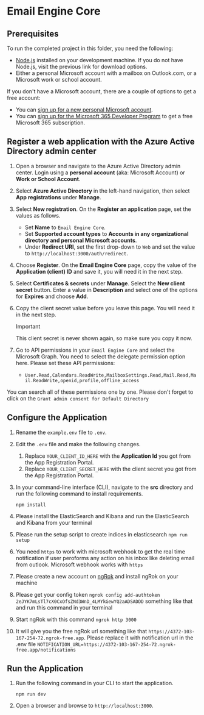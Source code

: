 # Email Engine Core

## Prerequisites

To run the completed project in this folder, you need the following:

- [Node.js](https://nodejs.org) installed on your development machine. If you do not have Node.js, visit the previous link for download options.
- Either a personal Microsoft account with a mailbox on Outlook.com, or a Microsoft work or school account.

If you don't have a Microsoft account, there are a couple of options to get a free account:

- You can [sign up for a new personal Microsoft account](https://signup.live.com/signup?wa=wsignin1.0&rpsnv=12&ct=1454618383&rver=6.4.6456.0&wp=MBI_SSL_SHARED&wreply=https://mail.live.com/default.aspx&id=64855&cbcxt=mai&bk=1454618383&uiflavor=web&uaid=b213a65b4fdc484382b6622b3ecaa547&mkt=E-US&lc=1033&lic=1).
- You can [sign up for the Microsoft 365 Developer Program](https://developer.microsoft.com/microsoft-365/dev-program) to get a free Microsoft 365 subscription.

## Register a web application with the Azure Active Directory admin center

1. Open a browser and navigate to the Azure Active Directory admin center. Login using a **personal account** (aka: Microsoft Account) or **Work or School Account**.

1. Select **Azure Active Directory** in the left-hand navigation, then select **App registrations** under **Manage**.

1. Select **New registration**. On the **Register an application** page, set the values as follows.

   - Set **Name** to `Email Engine Core`.
   - Set **Supported account types** to **Accounts in any organizational directory and personal Microsoft accounts**.
   - Under **Redirect URI**, set the first drop-down to `Web` and set the value to `http://localhost:3000/auth/redirect`.

1. Choose **Register**. On the **Email Engine Core** page, copy the value of the **Application (client) ID** and save it, you will need it in the next step.

1. Select **Certificates & secrets** under **Manage**. Select the **New client secret** button. Enter a value in **Description** and select one of the options for **Expires** and choose **Add**.

1. Copy the client secret value before you leave this page. You will need it in the next step.

   > [!IMPORTANT]
   > This client secret is never shown again, so make sure you copy it now.

1. Go to API permissions in your `Email Engine Core` and select the Microsoft Graph. You need to select the delegate permission option here. Please set these API permissions:
   - `User.Read,Calendars.ReadWrite,MailboxSettings.Read,Mail.Read,Mail.ReadWrite,openid,profile,offline_access`

You can search all of these permissions one by one. Please don't forget to click on the `Grant admin consent for Default Directory`

## Configure the Application

1. Rename the `example.env` file to `.env`.
2. Edit the `.env` file and make the following changes.

   1. Replace `YOUR_CLIENT_ID_HERE` with the **Application Id** you got from the App Registration Portal.
   2. Replace `YOUR_CLIENT_SECRET_HERE` with the client secret you got from the App Registration Portal.

3. In your command-line interface (CLI), navigate to the **src** directory and run the following command to install requirements.

   ```Shell
   npm install
   ```

4. Please install the ElasticSearch and Kibana and run the ElasticSearch and Kibana from your terminal
5. Please run the setup script to create indices in elasticsearch `npm run setup`
6. You need `https` to work with microsoft webhook to get the real time notification if user peroforms any action on his inbox like deleting email from outlook. Microsoft webhook works with `https`
7. Please create a new account on [ngRok](https://ngrok.com/) and install ngRok on your machine
8. Please get your config token `ngrok config add-authtoken 2eJYK7mLsTl7cX0CxOfsZNd3WnD_4LMYkGewYQ2aADSADDD` something like that and run this command in your terminal
9. Start ngRok with this command `ngrok http 3000`
10. It will give you the free ngRok url something like that `https://4372-103-167-254-72.ngrok-free.app`. Please replace it with notification url in the .env file `NOTIFICATION_URL=https://4372-103-167-254-72.ngrok-free.app/notifications`

## Run the Application

1. Run the following command in your CLI to start the application.

   ```Shell
   npm run dev
   ```

1. Open a browser and browse to `http://localhost:3000`.
